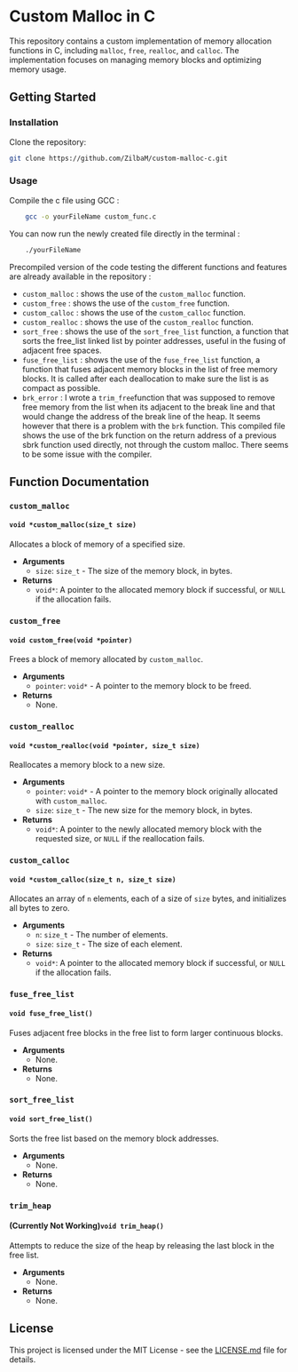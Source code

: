 # Custom Malloc in C

This repository contains a custom implementation of memory allocation functions in C, including `malloc`, `free`, `realloc`, and `calloc`. The implementation focuses on managing memory blocks and optimizing memory usage.

## Getting Started


### Installation

Clone the repository:

```bash
git clone https://github.com/ZilbaM/custom-malloc-c.git
```

### Usage

Compile the c file using GCC :
```bash
    gcc -o yourFileName custom_func.c
```
You can now run the newly created file directly in the terminal :
```bash
    ./yourFileName
```

Precompiled version of the code testing the different functions and features are already available in the repository : 
- `custom_malloc` : shows the use of the `custom_malloc` function.
- `custom_free` : shows the use of the `custom_free` function.
- `custom_calloc` : shows the use of the `custom_calloc` function.
- `custom_realloc` : shows the use of the `custom_realloc` function.
- `sort_free` : shows the use of the `sort_free_list` function, a function that sorts the free_list linked list by pointer addresses, useful in the fusing of adjacent free spaces.
- `fuse_free_list` : shows the use of the `fuse_free_list` function, a function that fuses adjacent memory blocks in the list of free memory blocks. It is called after each deallocation to make sure the list is as compact as possible.
- `brk_error` : I wrote a `trim_free`function that was supposed to remove free memory from the list when its adjacent to the break line and that would change the address of the break line of the heap. It seems however that there is a problem with the `brk` function. This compiled file shows the use of the brk function on the return address of a previous sbrk function used directly, not through the custom malloc. There seems to be some issue with the compiler.


## Function Documentation

### `custom_malloc`

#### `void *custom_malloc(size_t size)`
Allocates a block of memory of a specified size.
- **Arguments**
  - `size`: `size_t` - The size of the memory block, in bytes.
- **Returns**
  - `void*`: A pointer to the allocated memory block if successful, or `NULL` if the allocation fails.

### `custom_free`

#### `void custom_free(void *pointer)`
Frees a block of memory allocated by `custom_malloc`.
- **Arguments**
  - `pointer`: `void*` - A pointer to the memory block to be freed.
- **Returns**
  - None.

### `custom_realloc`

#### `void *custom_realloc(void *pointer, size_t size)`
Reallocates a memory block to a new size.
- **Arguments**
  - `pointer`: `void*` - A pointer to the memory block originally allocated with `custom_malloc`.
  - `size`: `size_t` - The new size for the memory block, in bytes.
- **Returns**
  - `void*`: A pointer to the newly allocated memory block with the requested size, or `NULL` if the reallocation fails.

### `custom_calloc`

#### `void *custom_calloc(size_t n, size_t size)`
Allocates an array of `n` elements, each of a size of `size` bytes, and initializes all bytes to zero.
- **Arguments**
  - `n`: `size_t` - The number of elements.
  - `size`: `size_t` - The size of each element.
- **Returns**
  - `void*`: A pointer to the allocated memory block if successful, or `NULL` if the allocation fails.

### `fuse_free_list`

#### `void fuse_free_list()`
Fuses adjacent free blocks in the free list to form larger continuous blocks.
- **Arguments**
  - None.
- **Returns**
  - None.

### `sort_free_list`

#### `void sort_free_list()`
Sorts the free list based on the memory block addresses.
- **Arguments**
  - None.
- **Returns**
  - None.

### `trim_heap`

#### (Currently Not Working)`void trim_heap()`
Attempts to reduce the size of the heap by releasing the last block in the free list.
- **Arguments**
  - None.
- **Returns**
  - None.


## License

This project is licensed under the MIT License - see the [LICENSE.md](LICENSE.md) file for details.

